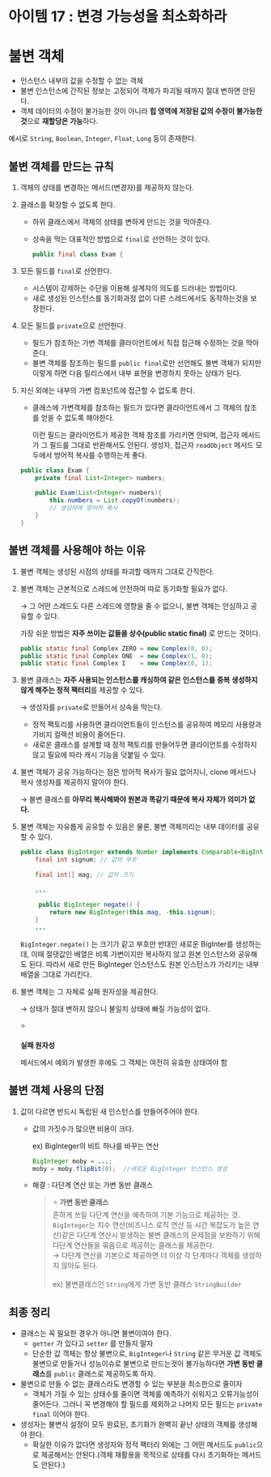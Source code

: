 # 아이템 17 : 변경 가능성을 최소화하라

# 불변 객체

- 인스턴스 내부의 값을 수정할 수 없는 객체
- 불변 인스턴스에 간직된 정보는 고정되어 객체가 파괴될 때까지 절대 변하면 안된다.
- 객체 데이터의 수정이 불가능한 것이 아니라 **힙 영역에 저장된 값의 수정이 불가능한 것**으로 **재할당은 가능**하다.

예시로 `String`, `Boolean`, `Integer`, `Float`, `Long` 등이 존재한다.

## 불변 객체를 만드는 규칙

1. 객체의 상태를 변경하는 메서드(변경자)를 제공하지 않는다.
2. 클래스를 확장할 수 없도록 한다.
    - 하위 클래스에서 객체의 상태를 변하게 만드는 것을 막아준다.
    - 상속을 막는 대표적인 방법으로 `final`로 선언하는 것이 있다.
        
        ```java
        public final class Exam {
        ```
        
3. 모든 필드를 `final`로 선언한다.
    - 시스템이 강제하는 수단을 이용해 설계자의 의도를 드러내는 방법이다.
    - 새로 생성된 인스턴스를 동기화과정 없이 다른 스레드에서도 동작하는것을 보장한다.
4. 모든 필드를 `private`으로 선언한다.
    - 필드가 참조하는 가변 객체를 클라이언트에서 직접 접근해 수정하는 것을 막아준다.
    - 불변 객체를 참조하는 필드를 `public final`로만 선언해도 불변 객체가 되지만 이렇게 하면 다음 릴리스에서 내부 표현을 변경하지 못하는 상태가 된다.
5. 자신 외에는 내부의 가변 컴포넌트에 접근할 수 없도록 한다.
    - 클래스에 가변객체를 참조하는 필드가 있다면 클라이언트에서 그 객체의 참조를 얻을 수 없도록 해야한다.
        
        이런 필드는 클라이언트가 제공한 객체 참조를 가리키면 안되며, 접근자 메서드가 그 필드를 그대로 반환해서도 안된다. 생성자, 접근자 `readObject` 메서드 모두에서 방어적 복사를 수행하는게 좋다.
        
    
    ```java
    public class Exam {
    	private final List<Integer> numbers;
    	
    	public Exam(List<Integer> numbers){
    		this.numbers = List.copyOf(numbers);
    		// 생성자에 방어적 복사
    	}
    }
    ```
    

## 불변 객체를 사용해야 하는 이유

1. 불변 객체는 생성된 시점의 상태를 파괴할 때까지 그대로 간직한다.
2. 불변 객체는 근본적으로 스레드에 안전하여 따로 동기화할 필요가 없다.
    
    → 그 어떤 스레드도 다른 스레드에 영향을 줄 수 없으니, 불변 객체는 안심하고 공유할 수 있다.
    
    가장 쉬운 방법은 **자주 쓰이는 값들을 상수(public static final)** 로 만드는 것이다.
    
    ```java
    public static final Complex ZERO = new Complex(0, 0);
    public static final Complex ONE  = new Complex(1, 0);
    public static final Complex I    = new Complex(0, 1);
    ```
    
3. 불변 클래스는 **자주 사용되는 인스턴스를 캐싱하여 같은 인스턴스를 중복 생성하지 않게 해주는 정적 팩터리**를 제공할 수 있다.
    
    → 생성자를 `private`로 만들어서 상속을 막는다.
    
    - 정적 팩토리를 사용하면 클라이언트들이 인스턴스를 공유하여 메모리 사용량과 가비지 컬렉션 비용이 줄어든다.
    - 새로운 클래스를 설계할 때 정적 팩토리를 만들어두면 클라이언트를 수정하지 않고 필요에 따라 캐시 기능을 덧붙일 수 있다.
4. 불변 객체가 공유 가능하다는 점은 방어적 복사가 필요 없어지니, clone 메서드나 복사 생성자를 제공하지 말아야 한다.
    
    → 불변 클래스를 **아무리 복사해봐야 원본과 똑같기 때문에 복사 자체가 의미가 없다.**
    
5. 불변 객체는 자유롭게 공유할 수 있음은 물론, 불변 객체끼리는 내부 데이터를 공유할 수 있다.
    
    ```java
    public class BigInteger extends Number implements Comparable<BigInteger> {
        final int signum; // 값의 부호
        
        final int[] mag; // 값의 크기
        
        ...
        
         public BigInteger negate() {
            return new BigInteger(this.mag, -this.signum);
        }
        ...
    ```
    
    `BigInteger.negate()` 는 크기가 같고 부호만 반대인 새로운 BigInter를 생성하는데, 이때 절댓값인 배열은 비록 가변이지만 복사하지 않고 원본 인스턴스와 공유해도 된다. 따라서 새로 만든 BigInteger 인스턴스도 원본 인스턴스가 가리키는 내부 배열을 그대로 가리킨다.
    
6. 불변 객체는 그 자체로 실패 원자성을 제공한다.
    
    → 상태가 절대 변하지 않으니 불일치 상태에 빠질 가능성이 없다.
    
    <aside>
    ⭐
    
    **실패 원자성**
    
    메서드에서 예외가 발생한 후에도 그 객체는 여전히 유효한 상태여야 함
    
    </aside>
    

## 불변 객체 사용의 단점

1. 값이 다르면 반드시 독립된 새 인스턴스를 만들어주어야 한다.
    - 값의 가짓수가 많으면 비용이 크다.
        
        ex)  BigInteger의 비트 하나를 바꾸는 연산
        
        ```java
        BigInteger moby = ...;
        moby = moby.flipBit(0);  //새로운 BigInteger 인스턴스 생성
        ```
        
    - 해결 : 다단계 연산 또는 가변 동반 클래스
        
        > ⭐ **가변 동반 클래스** <br>
        흔하게 쓰일 다단계 연산을 예측하여 기본 기능으로 제공하는 것. <br>
        `BigInteger`는 지수 연산(비즈니스 로직 연산 등 시간 복잡도가 높은 연산)같은 다단계 연산시 발생하는 불변 클래스의 문제점을 보완하기 위해 다단계 연산들을 묶음으로 제공하는 클래스를 제공한다. <br>
        → 다단계 연산을 기본으로 제공하면 더 이상 각 단계마다 객체를 생성하지 않아도 된다. <br><br>
        ex) 불변클래스인 `String`에게 가변 동반 클래스 `StringBuilder`
        
        

## 최종 정리

- 클래스는 꼭 필요한 경우가 아니면 불변이여야 한다.
    - `getter` 가 있다고 `setter` 를 만들지 말자
    - 단순한 값 객체는 항상 불변으로, `BigInteger`나 `String` 같은 무거운 값 객체도 불변으로 만들거나 성능이슈로 불변으로 만드는것이 불가능하다면 **가변 동반 클래스**를 `public` 클래스로 제공하도록 하자.
- 불변으로 만들 수 없는 클래스라도 변경할 수 있는 부분을 최소한으로 줄이자
    - 객체가 가질 수 있는 상태수를 줄이면 객체를 예측하기 쉬워지고 오류가능성이 줄어든다. 그러니 꼭 변경해야 할 필드를 제외하고 나머지 모든 필드는 `private final` 이어야 한다.
- 생성자는 불변식 설정이 모두 완료된, 초기화가 완벽히 끝난 상태의 객체를 생성해야 한다.
    - 확실한 이유가 없다면 생성자와 정적 팩터리 외에는 그 어떤 메서드도 `public`으로 제공해서는 안된다.(객체 재활용을 목적으로 상태를 다시 초기화하는 메서드도 안된다.)